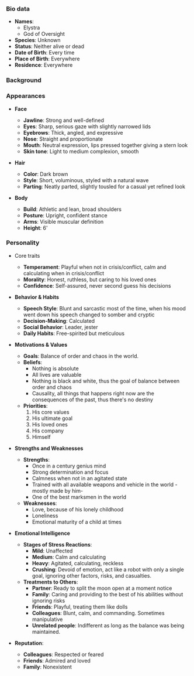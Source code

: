 ### Bio data
- **Names**: 
	- Elystra
	- God of Oversight
- **Species**: Unknown
- **Status**: Neither alive or dead
- **Date of Birth**: Every time
- **Place of Birth**: Everywhere
- **Residence**: Everywhere

### Background

### Appearances
- **Face**
	- **Jawline**: Strong and well-defined
	- **Eyes**: Sharp, serious gaze with slightly narrowed lids
	- **Eyebrows**: Thick, angled, and expressive
	- **Nose**: Straight and proportionate
	- **Mouth**: Neutral expression, lips pressed together giving a stern look
	- **Skin tone**: Light to medium complexion, smooth

- **Hair**
	- **Color**: Dark brown
	- **Style**: Short, voluminous, styled with a natural wave
	- **Parting**: Neatly parted, slightly tousled for a casual yet refined look

- **Body**
	- **Build**: Athletic and lean, broad shoulders
	- **Posture**: Upright, confident stance
	- **Arms**: Visible muscular definition
	- **Height**: 6'

### Personality
- Core traits
	- **Temperament**: Playful when not in crisis/conflict, calm and calculating when in crisis/conflict
	- **Morality**: Honest, ruthless, but caring to his loved ones
	- **Confidence**: Self-assured, never second guess his decisions

- **Behavior & Habits**
	- **Speech Style**: Blunt and sarcastic most of the time, when his mood went down his speech changed to somber and cryptic
	- **Decision-Making**: Calculated
	- **Social Behavior**: Leader, jester
	- **Daily Habits**: Free-spirited but meticulous

- **Motivations & Values**
	- **Goals**: Balance of order and chaos in the world.
	- **Beliefs**: 
		- Nothing is absolute
		- All lives are valuable
		- Nothing is black and white, thus the goal of balance between order and chaos
		- Causality, all things that happens right now are the consequences of the past, thus there's no destiny
	- **Priorities**:
		1. His core values
		2. His ultimate goal
		3. His loved ones
		4. His company
		5. Himself

- **Strengths and Weaknesses**
	- **Strengths**: 
		- Once in a century genius mind 
		- Strong determination and focus
		- Calmness when not in an agitated state
		- Trained with all available weapons and vehicle in the world -mostly made by him-
		- One of the best marksmen in the world
	- **Weaknesses**:
		- Love, because of his lonely childhood
		- Loneliness
		- Emotional maturity of a child at times

- **Emotional Intelligence**
	- **Stages of Stress Reactions**:
		- **Mild**: Unaffected
		- **Medium**: Calm and calculating
		- **Heavy**: Agitated, calculating, reckless
		- **Crushing**: Devoid of emotion, act like a robot with only a single goal, ignoring other factors, risks, and casualties.
	- **Treatments to Others**:
		- **Partner**: Ready to split the moon open at a moment notice
		- **Family**: Caring and providing to the best of his abilities without ignoring risks
		- **Friends**: Playful, treating them like dolls
		- **Colleagues**: Blunt, calm, and commanding. Sometimes manipulative
		- **Unrelated people**: Indifferent as long as the balance was being maintained.

- **Reputation**: 
	- **Colleagues**: Respected or feared
	- **Friends**: Admired and loved
	- **Family**: Nonexistent